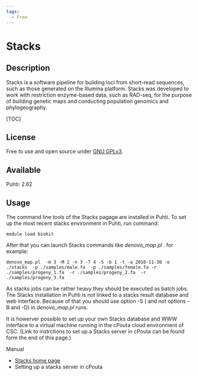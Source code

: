```yaml
---
tags:
  - Free
---
```


# Stacks

## Description

Stacks is a software pipeline for building loci from short-read sequences, such as those generated on the 
Illumina platform. Stacks was developed to work with restriction enzyme-based data, such as RAD-seq, for 
the purpose of building genetic maps and conducting population genomics and phylogeography.

[TOC]

## License

Free to use and open source under [GNU GPLv3](https://www.gnu.org/licenses/gpl-3.0.html).

## Available
Puhti: 2.62

## Usage

The command line tools of the Stacks pagage are installed in Puhti. To set up the most recent stacks environment in Puhti, 
run command:
```text
module load biokit
```

After that you can launch Stacks commands like _denovo_map.pl_ . for example:
```text
denovo_map.pl  -m 3 -M 2 -n 3 -T 4 -S -b 1 -t -a 2010-11-30 -o ./stacks  -p ./samples/male.fa  -p ./samples/female.fa -r ./samples/progeny_1.fa  -r ./samples/progeny_2.fa  -r ./samples/progeny_3.fa
```
As stacks jobs can be rather heavy they should be executed as batch jobs.  The Stacks installation in Puhti is not linked to 
a stacks result database and web interface. Because of that you should use option -S ( and not options -B and -D) in 
_denovo_map.pl_ runs.

It is howerver possible to set up your own Stacks database and WWW interface to a virtual machine running in the 
cPouta cloud environment of CSC. (Link to instrctions to set up a Stacks server in cPouta can be found form the end of this page.)



Manual

*   [Stacks home page](http://catchenlab.life.illinois.edu/stacks/)
*   Setting up a stacks server in cPouta
